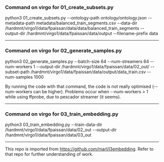 ### Command on virgo for 01_create_subsets.py

python3 01_create_subsets.py --ontology-path ontology/ontology.json --metadata-path metadata/balanced_train_segments.csv --data-dir /hardmnt/virgo1/data/fpaissan/data/data/balanced_train_segments --output-dir /hardmnt/virgo1/data/fpaissan/data/output --filename-prefix data


---------------------------------------------------------------

### Command on virgo for 02_generate_samples.py

python3 02_generate_samples.py --batch-size 64 --num-streamers 64 --num-workers 1 --output-dir /hardmnt/virgo1/data/fpaissan/data/02_out/ --subset-path /hardmnt/virgo1/data/fpaissan/data/output/data_train.csv --num-samples 1000

By running the code with that command, the code is not really optimised (--num-workers can be higher). Problems occur when --num-workers > 1 while using ffprobe, due to pescador streamer (it seems).


---------------------------------------------------------------

### Command on virgo for 03_train_embedding.py

python3 03_train_embedding.py --train-data-dir /hardmnt/virgo1/data/fpaissan/data/02_out --output-dir /hardmnt/virgo1/data/fpaissan/data/03_out

---------------------------------------------------------------


This repo is imported from https://github.com/marl/l3embedding. Refer to that repo for further understanding of work.